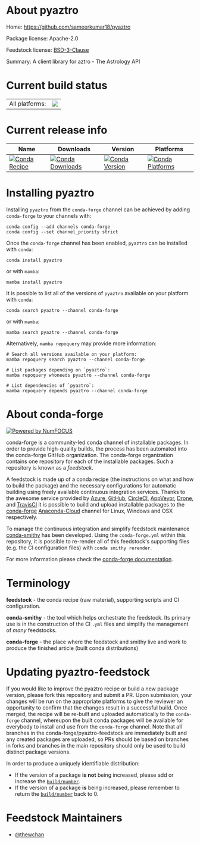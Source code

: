 About pyaztro
=============

Home: https://github.com/sameerkumar18/pyaztro

Package license: Apache-2.0

Feedstock license: [BSD-3-Clause](https://github.com/conda-forge/pyaztro-feedstock/blob/main/LICENSE.txt)

Summary: A client library for aztro - The Astrology API

Current build status
====================


<table><tr><td>All platforms:</td>
    <td>
      <a href="https://dev.azure.com/conda-forge/feedstock-builds/_build/latest?definitionId=16930&branchName=main">
        <img src="https://dev.azure.com/conda-forge/feedstock-builds/_apis/build/status/pyaztro-feedstock?branchName=main">
      </a>
    </td>
  </tr>
</table>

Current release info
====================

| Name | Downloads | Version | Platforms |
| --- | --- | --- | --- |
| [![Conda Recipe](https://img.shields.io/badge/recipe-pyaztro-green.svg)](https://anaconda.org/conda-forge/pyaztro) | [![Conda Downloads](https://img.shields.io/conda/dn/conda-forge/pyaztro.svg)](https://anaconda.org/conda-forge/pyaztro) | [![Conda Version](https://img.shields.io/conda/vn/conda-forge/pyaztro.svg)](https://anaconda.org/conda-forge/pyaztro) | [![Conda Platforms](https://img.shields.io/conda/pn/conda-forge/pyaztro.svg)](https://anaconda.org/conda-forge/pyaztro) |

Installing pyaztro
==================

Installing `pyaztro` from the `conda-forge` channel can be achieved by adding `conda-forge` to your channels with:

```
conda config --add channels conda-forge
conda config --set channel_priority strict
```

Once the `conda-forge` channel has been enabled, `pyaztro` can be installed with `conda`:

```
conda install pyaztro
```

or with `mamba`:

```
mamba install pyaztro
```

It is possible to list all of the versions of `pyaztro` available on your platform with `conda`:

```
conda search pyaztro --channel conda-forge
```

or with `mamba`:

```
mamba search pyaztro --channel conda-forge
```

Alternatively, `mamba repoquery` may provide more information:

```
# Search all versions available on your platform:
mamba repoquery search pyaztro --channel conda-forge

# List packages depending on `pyaztro`:
mamba repoquery whoneeds pyaztro --channel conda-forge

# List dependencies of `pyaztro`:
mamba repoquery depends pyaztro --channel conda-forge
```


About conda-forge
=================

[![Powered by
NumFOCUS](https://img.shields.io/badge/powered%20by-NumFOCUS-orange.svg?style=flat&colorA=E1523D&colorB=007D8A)](https://numfocus.org)

conda-forge is a community-led conda channel of installable packages.
In order to provide high-quality builds, the process has been automated into the
conda-forge GitHub organization. The conda-forge organization contains one repository
for each of the installable packages. Such a repository is known as a *feedstock*.

A feedstock is made up of a conda recipe (the instructions on what and how to build
the package) and the necessary configurations for automatic building using freely
available continuous integration services. Thanks to the awesome service provided by
[Azure](https://azure.microsoft.com/en-us/services/devops/), [GitHub](https://github.com/),
[CircleCI](https://circleci.com/), [AppVeyor](https://www.appveyor.com/),
[Drone](https://cloud.drone.io/welcome), and [TravisCI](https://travis-ci.com/)
it is possible to build and upload installable packages to the
[conda-forge](https://anaconda.org/conda-forge) [Anaconda-Cloud](https://anaconda.org/)
channel for Linux, Windows and OSX respectively.

To manage the continuous integration and simplify feedstock maintenance
[conda-smithy](https://github.com/conda-forge/conda-smithy) has been developed.
Using the ``conda-forge.yml`` within this repository, it is possible to re-render all of
this feedstock's supporting files (e.g. the CI configuration files) with ``conda smithy rerender``.

For more information please check the [conda-forge documentation](https://conda-forge.org/docs/).

Terminology
===========

**feedstock** - the conda recipe (raw material), supporting scripts and CI configuration.

**conda-smithy** - the tool which helps orchestrate the feedstock.
                   Its primary use is in the construction of the CI ``.yml`` files
                   and simplify the management of *many* feedstocks.

**conda-forge** - the place where the feedstock and smithy live and work to
                  produce the finished article (built conda distributions)


Updating pyaztro-feedstock
==========================

If you would like to improve the pyaztro recipe or build a new
package version, please fork this repository and submit a PR. Upon submission,
your changes will be run on the appropriate platforms to give the reviewer an
opportunity to confirm that the changes result in a successful build. Once
merged, the recipe will be re-built and uploaded automatically to the
`conda-forge` channel, whereupon the built conda packages will be available for
everybody to install and use from the `conda-forge` channel.
Note that all branches in the conda-forge/pyaztro-feedstock are
immediately built and any created packages are uploaded, so PRs should be based
on branches in forks and branches in the main repository should only be used to
build distinct package versions.

In order to produce a uniquely identifiable distribution:
 * If the version of a package **is not** being increased, please add or increase
   the [``build/number``](https://docs.conda.io/projects/conda-build/en/latest/resources/define-metadata.html#build-number-and-string).
 * If the version of a package **is** being increased, please remember to return
   the [``build/number``](https://docs.conda.io/projects/conda-build/en/latest/resources/define-metadata.html#build-number-and-string)
   back to 0.

Feedstock Maintainers
=====================

* [@thewchan](https://github.com/thewchan/)

